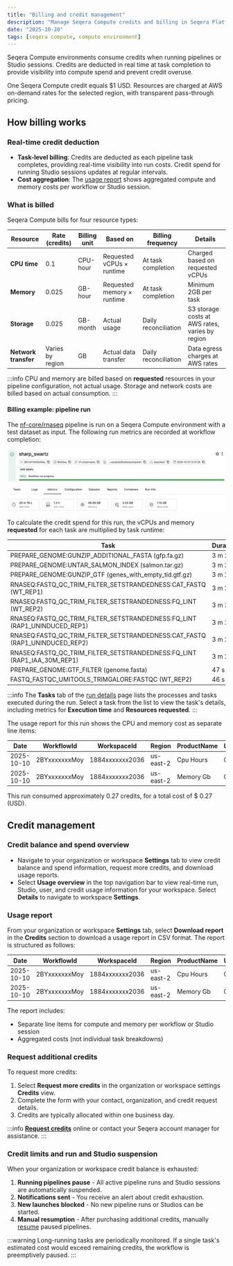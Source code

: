 ```yaml
---
title: "Billing and credit management"
description: "Manage Seqera Compute credits and billing in Seqera Platform"
date: "2025-10-20"
tags: [seqera compute, compute environment]
---
```


Seqera Compute environments consume credits when running pipelines or Studio sessions. Credits are deducted in real time at task completion to provide visibility into compute spend and prevent credit overuse.

One Seqera Compute credit equals $1 USD. Resources are charged at AWS on-demand rates for the selected region, with transparent pass-through pricing.

## How billing works

### Real-time credit deduction

- **Task-level billing**: Credits are deducted as each pipeline task completes, providing real-time visibility into run costs. Credit spend for running Studio sessions updates at regular intervals.
- **Cost aggregation**: The [usage report](#usage-report) shows aggregated compute and memory costs per workflow or Studio session.

### What is billed

Seqera Compute bills for four resource types:

| Resource | Rate (credits) | Billing unit | Based on | Billing frequency | Details |
|----------|---------------|--------------|----------|-------------------|---------|
| **CPU time** | 0.1 | CPU-hour | Requested vCPUs × runtime | At task completion | Charged based on requested vCPUs |
| **Memory** | 0.025 | GB-hour | Requested memory × runtime | At task completion | Minimum 2GB per task |
| **Storage** | 0.025 | GB-month | Actual usage | Daily reconciliation | S3 storage costs at AWS rates, varies by region |
| **Network transfer** | Varies by region | GB | Actual data transfer | Daily reconciliation | Data egress charges at AWS rates |

:::info
CPU and memory are billed based on **requested** resources in your pipeline configuration, not actual usage. Storage and network costs are billed based on actual consumption.
:::

#### Billing example: pipeline run

The [nf-core/rnaseq](https://nf-co.re/rnaseq/3.21.0) pipeline is run on a Seqera Compute environment with a test dataset as input. The following run metrics are recorded at workflow completion:

![](./_images/run-details.jpg)

To calculate the credit spend for this run, the vCPUs and memory **requested** for each task are multiplied by task runtime:

| Task | Duration | CPUs | Memory |
|-----------|----------|------|--------|
| PREPARE_GENOME:GUNZIP_ADDITIONAL_FASTA (gfp.fa.gz) | 3 m 28 s | 1 | 6.0 GB |
| PREPARE_GENOME:UNTAR_SALMON_INDEX (salmon.tar.gz) | 3 m 28 s | 1 | 6.0 GB |
| PREPARE_GENOME:GUNZIP_GTF (genes_with_empty_tid.gtf.gz) | 3 m 28 s | 1 | 6.0 GB |
| RNASEQ:FASTQ_QC_TRIM_FILTER_SETSTRANDEDNESS:CAT_FASTQ (WT_REP1) | 3 m 29 s | 1 | 6.0 GB |
| RNASEQ:FASTQ_QC_TRIM_FILTER_SETSTRANDEDNESS:FQ_LINT (WT_REP2) | 3 m 29 s | 2 | 12.0 GB |
| RNASEQ:FASTQ_QC_TRIM_FILTER_SETSTRANDEDNESS:FQ_LINT (RAP1_UNINDUCED_REP1) | 3 m 29 s | 2 | 12.0 GB |
| RNASEQ:FASTQ_QC_TRIM_FILTER_SETSTRANDEDNESS:CAT_FASTQ (RAP1_UNINDUCED_REP2) | 3 m 29 s | 1 | 6.0 GB |
| RNASEQ:FASTQ_QC_TRIM_FILTER_SETSTRANDEDNESS:FQ_LINT (RAP1_IAA_30M_REP1) | 3 m 29 s | 2 | 12.0 GB |
| PREPARE_GENOME:GTF_FILTER (genome.fasta) | 47 s | 1 | 6.0 GB |
| FASTQ_FASTQC_UMITOOLS_TRIMGALORE:FASTQC (WT_REP2) | 46 s | 4 | 15.0 GB |

:::info
The **Tasks** tab of the [run details](../monitoring/run-details.mdx) page lists the processes and tasks executed during the run. Select a task from the list to view the task's details, including metrics for **Execution time** and **Resources requested**.
:::

The usage report for this run shows the CPU and memory cost as separate line items:

| Date | WorkflowId | WorkspaceId | Region | ProductName | UnitPrice(USD) | Quantity | Total(USD) |
|------|------------|-------------|--------|-------------|----------------|----------|------------|
| 2025-10-10 | 2BYxxxxxxxMoy | 1884xxxxxxx2036 | us-east-2 | Cpu Hours | 0.1 | 1.3255897223 | 0.13255897223 |
| 2025-10-10 | 2BYxxxxxxxMoy | 1884xxxxxxx2036 | us-east-2 | Memory Gb | 0.025 | 5.514970833333334 | 0.13787427083333334 |

This run consumed approximately 0.27 credits, for a total cost of $ 0.27 (USD). 

## Credit management

### Credit balance and spend overview

- Navigate to your organization or workspace **Settings** tab to view credit balance and spend information, request more credits, and download usage reports. 
- Select **Usage overview** in the top navigation bar to view real-time run, Studio, user, and credit usage information for your workspace. Select **Details** to navigate to workspace **Settings**.

### Usage report

From your organization or workspace **Settings** tab, select **Download report** in the **Credits** section to download a usage report in CSV format. The report is structured as follows:

| Date | WorkflowId | WorkspaceId | Region | ProductName | UnitPrice(USD) | Quantity | Total(USD) |
|------|------------|-------------|--------|-------------|----------------|----------|------------|
| 2025-10-10 | 2BYxxxxxxxMoy | 1884xxxxxxx2036 | us-east-2 | Cpu Hours | 0.1 | 1.3255897223 | 0.13255897223 |
| 2025-10-10 | 2BYxxxxxxxMoy | 1884xxxxxxx2036 | us-east-2 | Memory Gb | 0.025 | 5.514970833333334 | 0.13787427083333334 |

The report includes:
  - Separate line items for compute and memory per workflow or Studio session
  - Aggregated costs (not individual task breakdowns)

### Request additional credits

To request more credits:
1. Select **Request more credits** in the organization or workspace settings **Credits** view.
1. Complete the form with your contact, organization, and credit request details.
1. Credits are typically allocated within one business day.

:::info
[**Request credits**](https://seqera.io/platform/compute/request-credits/) online or contact your Seqera account manager for assistance.
:::

### Credit limits and run and Studio suspension

When your organization or workspace credit balance is exhausted:

1. **Running pipelines pause** - All active pipeline runs and Studio sessions are automatically suspended.
1. **Notifications sent** - You receive an alert about credit exhaustion.
1. **New launches blocked** - No new pipeline runs or Studios can be started.
1. **Manual resumption** - After purchasing additional credits, manually [resume](../launch/cache-resume.mdx) paused pipelines.

:::warning
Long-running tasks are periodically monitored. If a single task's estimated cost would exceed remaining credits, the workflow is preemptively paused.
:::